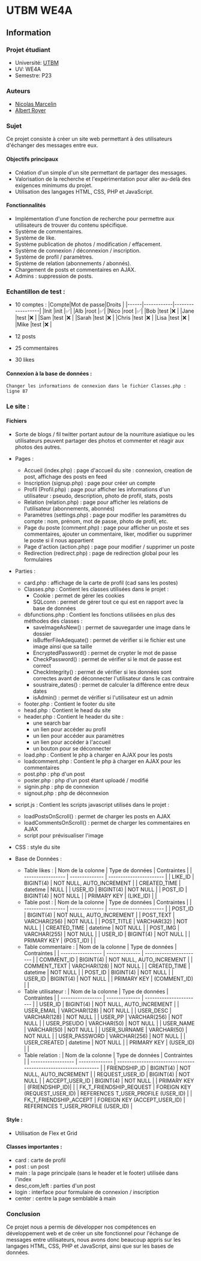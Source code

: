 # UTBM WE4A

## Information

### Projet étudiant

- Université: [UTBM](http://www.utbm.fr/)
- UV: WE4A
- Semestre: P23

### Auteurs

- [Nicolas Marcelin](https://github.com/nic0c0)
- [Albert Royer](https://github.com/Rarynn)

### Sujet

Ce projet consiste à créer un site web permettant à des utilisateurs d'échanger des messages entre eux.


#### Objectifs principaux

- Création d'un simple d'un site permettant de partager des messages.
- Valorisation de la recherche et l'expérimentation pour aller au-delà des exigences minimums du projet.
- Utilisation des langages HTML, CSS, PHP et JavaScript.

#### Fonctionnalités

- Implémentation d'une fonction de recherche pour permettre aux utilisateurs de trouver du contenu spécifique.
- Système de commentaires.
- Système de like.
- Système publication de photos / modification / effacement.
- Système de connexion / déconnexion / inscription.
- Système de profil / paramètres.
- Système de relation (abonnements / abonnés).
- Chargement de posts et commentaires en AJAX.
- Admins : suppression de posts.




### Echantillon de test : 
- 10 comptes :
    |Compte|Mot de passe|Droits            |
    |------|------------|------------------|
    |Init  |init        |:white_check_mark:| 
    |Alb   |root        |:white_check_mark:|
    |Nico  |root        |:white_check_mark:|
    |Bob   |test        |:x:               |
    |Jane  |test        |:x:               |
    |Sam   |test        |:x:               |
    |Sarah |test        |:x:               |
    |Chris |test        |:x:               |
    |Lisa  |test        |:x:               |
    |Mike  |test        |:x:               |

- 12 posts
- 25 commentaires
- 30 likes

#### Connexion à la base de données : 

    Changer les informations de connexion dans le fichier Classes.php : ligne 87


### Le site :

#### Fichiers
- Sorte de blogs / fil twitter portant autour de la nourriture asiatique ou les utilisateurs peuvent partager des photos et commenter et réagir aux photos des autres.
- Pages :
  - Accueil (index.php) : page d'accueil du site : connexion, creation de post, affichage des posts en feed
  - Inscription (signup.php) : page pour créer un compte
  - Profil (Profil.php) : page pour afficher les informations d'un utilisateur : pseudo, description, photo de profil, stats, posts
  - Relation (relation.php) : page pour afficher les relations de l'utilisateur (abonnements, abonnés)
  - Paramètres (settings.php) : page pour modifier les paramètres du compte : nom, prénom, mot de passe, photo de profil, etc.
  - Page du poste (comment.php) : page pour afficher un poste et ses commentaires, ajouter un commentaire, liker, modifier ou supprimer le poste si il nous appartient
  - Page d'action (action.php) : page pour modifier / supprimer un poste
  - Redirection (redirect.php) : page de redirection global pour les formulaires
- Parties :
    - card.php : affichage de la carte de profil (cad sans les postes)
    - Classes.php : Contient les classes utilisées dans le projet : 
        - Cookie : permet de gérer les cookies
        - SQLconn : permet de gérer tout ce qui est en rapport avec la base de données
    - dbfunctions.php : Contient les fonctions utilisées en plus des méthodes des classes : 
        - saveImageAsNew() : permet de sauvegarder une image dans le dossier 
        - isBufferFileAdequate() : permet de vérifier si le fichier est une image ainsi que sa taille
        - EncryptedPassword() : permet de crypter le mot de passe
        - CheckPassword() : permet de vérifier si le mot de passe est correct
        - CheckIntegrity() : permet de vérifier si les données sont correctes avant de déconnecter l'utilisateur dans le cas contraire
        - soustraire_dates() : permet de calculer la différence entre deux dates
        - isAdmin() : permet de vérifier si l'utilisateur est un admin
    - footer.php : Contient le footer du site
    - head.php : Contient le head du site
    - header.php : Contient le header du site : 
        - une search bar
        - un lien pour accéder au profil
        - un lien pour accéder aux paramètres
        - un lien pour accéder à l'accueil
        - un bouton pour se déconnecter
    - load.php : Contient le php à charger en AJAX pour les posts
    - loadcomment.php : Contient le php à charger en AJAX pour les commentaires
    - post.php : php d'un post
    - poster.php : php d'un post étant uploadé / modifié
    - signin.php : php de connexion
    - signout.php : php de déconnexion
- script.js : Contient les scripts javascript utilisés dans le projet :
    - loadPostsOnScroll() : permet de charger les posts en AJAX
    - loadCommentsOnScroll() : permet de charger les commentaires en AJAX
    - script pour prévisualiser l'image
- CSS : style du site

- Base de Données :
    - Table likes : 
        | Nom de la colonne | Type de données | Contraintes             |
        | ----------------- | -------------- | ----------------------- |
        | LIKE_ID           | BIGINT(4)      | NOT NULL, AUTO_INCREMENT |
        | CREATED_TIME      | datetime       | NULL                    |
        | USER_ID           | BIGINT(4)      | NOT NULL                |
        | POST_ID           | BIGINT(4)      | NOT NULL                |
        | PRIMARY KEY       | (LIKE_ID)      |                         |
    - Table post : 
        | Nom de la colonne | Type de données | Contraintes             |
        | ----------------- | -------------- | ----------------------- |
        | POST_ID           | BIGINT(4)      | NOT NULL, AUTO_INCREMENT |
        | POST_TEXT         | VARCHAR(256)  | NOT NULL                |
        | POST_TITLE        | VARCHAR(32)   | NOT NULL                |
        | CREATED_TIME      | datetime       | NOT NULL                |
        | POST_IMG          | VARCHAR(255)  | NOT NULL                |
        | USER_ID           | BIGINT(4)      | NOT NULL                |
        | PRIMARY KEY       | (POST_ID)      |                         |
    - Table commentaire :
        | Nom de la colonne | Type de données | Contraintes             |
        | ----------------- | -------------- | ----------------------- |
        | COMMENT_ID        | BIGINT(4)      | NOT NULL, AUTO_INCREMENT |
        | COMMENT_TEXT      | VARCHAR(128)  | NOT NULL                |
        | CREATED_TIME      | datetime       | NOT NULL                |
        | POST_ID           | BIGINT(4)      | NOT NULL                |
        | USER_ID           | BIGINT(4)      | NOT NULL                |
        | PRIMARY KEY       | (COMMENT_ID)   |                         |
    - Table utilisateur : 
        | Nom de la colonne | Type de données | Contraintes             |
        | ----------------- | -------------- | ----------------------- |
        | USER_ID           | BIGINT(4)      | NOT NULL, AUTO_INCREMENT |
        | USER_EMAIL        | VARCHAR(128)  | NOT NULL                |
        | USER_DESC         | VARCHAR(128)  | NOT NULL                |
        | USER_PP           | VARCHAR(256)  | NOT NULL                |
        | USER_PSEUDO       | VARCHAR(50)   | NOT NULL                |
        | USER_NAME         | VARCHAR(50)   | NOT NULL                |
        | USER_SURNAME      | VARCHAR(50)   | NOT NULL                |
        | USER_PASSWORD     | VARCHAR(256)  | NOT NULL                |
        | USER_CREATED      | datetime       | NOT NULL                |
        | PRIMARY KEY       | (USER_ID)      |                         |
    - Table relation :
        | Nom de la colonne  | Type de données | Contraintes                                                     |
        | ------------------ | -------------- | --------------------------------------------------------------- |
        | FRIENDSHIP_ID      | BIGINT(4)      | NOT NULL, AUTO_INCREMENT                                       |
        | REQUEST_USER_ID    | BIGINT(4)      | NOT NULL                                                        |
        | ACCEPT_USER_ID     | BIGINT(4)      | NOT NULL                                                        |
        | PRIMARY KEY        | (FRIENDSHIP_ID)|                                                                 |
        | FK_T_FRIENDSHIP_REQUEST | FOREIGN KEY (REQUEST_USER_ID) | REFERENCES T_USER_PROFILE (USER_ID) |
        | FK_T_FRIENDSHIP_ACCEPT  | FOREIGN KEY (ACCEPT_USER_ID)  | REFERENCES T_USER_PROFILE (USER_ID) |


#### Style : 

- Utilisation de Flex et Grid

#### Classes importantes : 
- card : carte de profil
- post : un post
- main : la page principale (sans le header et le footer) utilisée dans l'index
- desc,com,left : parties d'un post
- login : interface pour formulaire de connexion / inscription
- center : centre la page semblable à main

 ### Conclusion

Ce projet nous a permis de développer nos compétences en développement web et de créer un site fonctionnel pour l'échange de messages entre utilisateurs, nous avons donc beaucoup appris sur les langages HTML, CSS, PHP et JavaScript, ainsi que sur les bases de données.
